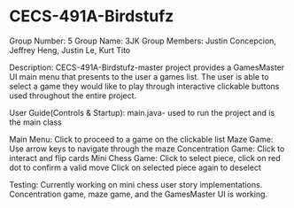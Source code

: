 # CECS-491A-Birdstufz
Group Number: 5 Group Name: 3JK
Group Members: Justin Concepcion, Jeffrey Heng, Justin Le, Kurt Tito


Description:
CECS-491A-Birdstufz-master project provides a GamesMaster UI main menu that presents to the user a games list. The user is able to select a game they would like to play through interactive clickable buttons used throughout the entire project.


User Guide(Controls & Startup):
main.java- used to run the project and is the main class

Main Menu: Click to proceed to a game on the clickable list
Maze Game: Use arrow keys to navigate through the maze
Concentration Game: Click to interact and flip cards
Mini Chess Game: Click to select piece, click on red dot to confirm a valid move
				 Click on selected piece again to deselect


Testing:
Currently working on mini chess user story implementations. Concentration game, maze game, and the GamesMaster UI is working.
